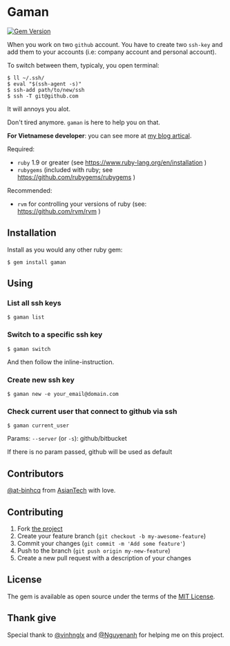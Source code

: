 # Gaman
[![Gem Version](https://badge.fury.io/rb/gaman.svg)](https://badge.fury.io/rb/gaman)

When you work on two `github` account. You have to create two `ssh-key` and add them to your accounts (i.e: company account and personal account).

To switch between them, typicaly, you open terminal:
```
$ ll ~/.ssh/
$ eval "$(ssh-agent -s)"
$ ssh-add path/to/new/ssh
$ ssh -T git@github.com
```
It will annoys you alot.

Don't tired anymore. `gaman` is here to help you on that.

**For Vietnamese developer**: you can see more at [my blog artical](http://blog.appconus.com/2015/08/06/su-dung-ssh-voi-2-tai-khoan-github-cung-1-luc-2/).

Required:

- `ruby` 1.9 or greater (see https://www.ruby-lang.org/en/installation )
- `rubygems` (included with ruby; see https://github.com/rubygems/rubygems )

Recommended:

- `rvm` for controlling your versions of ruby (see: https://github.com/rvm/rvm )

## Installation
Install as you would any other ruby gem:

    $ gem install gaman

## Using
### List all ssh keys

    $ gaman list

### Switch to a specific ssh key

    $ gaman switch

And then follow the inline-instruction.

### Create new ssh key

    $ gaman new -e your_email@domain.com

### Check current user that connect to github via ssh

    $ gaman current_user


Params: `--server` (or `-s`): github/bitbucket

If there is no param passed, github will be used as default

## Contributors
[@at-binhcq](https://github.com/CQBinh) from [AsianTech](http://asiantech.vn) with love.
## Contributing

1. Fork [the project](https://github.com/CQBinh/gaman)
2. Create your feature branch (`git checkout -b my-awesome-feature`)
3. Commit your changes (`git commit -m 'Add some feature'`)
4. Push to the branch (`git push origin my-new-feature`)
5. Create a new pull request with a description of your changes

## License

The gem is available as open source under the terms of the [MIT License](http://opensource.org/licenses/MIT).

## Thank give
Special thank to [@vinhnglx](https://github.com/vinhnglx) and [@Nguyenanh](https://github.com/Nguyenanh) for helping me on this project.
